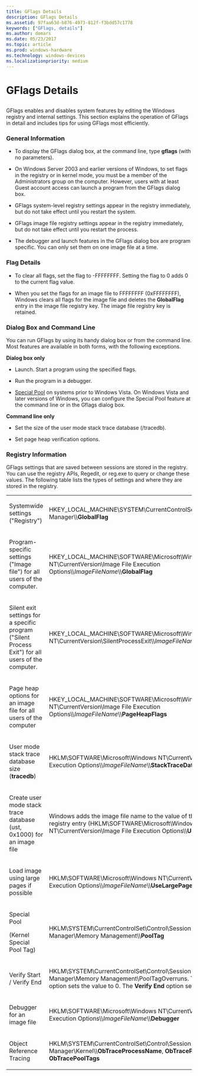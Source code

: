 ```yaml
---
title: GFlags Details
description: GFlags Details
ms.assetid: 97faa63d-b876-4973-812f-f3bdd57c1778
keywords: ["GFlags, details"]
ms.author: domars
ms.date: 05/23/2017
ms.topic: article
ms.prod: windows-hardware
ms.technology: windows-devices
ms.localizationpriority: medium
---
```


# GFlags Details


## <span id="ddk_gflags_details_dtools"></span><span id="DDK_GFLAGS_DETAILS_DTOOLS"></span>


GFlags enables and disables system features by editing the Windows registry and internal settings. This section explains the operation of GFlags in detail and includes tips for using GFlags most efficiently.

### <span id="general_information"></span><span id="GENERAL_INFORMATION"></span>General Information

-   To display the GFlags dialog box, at the command line, type **gflags** (with no parameters).

-   On Windows Server 2003 and earlier versions of Windows, to set flags in the registry or in kernel mode, you must be a member of the Administrators group on the computer. However, users with at least Guest account access can launch a program from the GFlags dialog box.

-   GFlags system-level registry settings appear in the registry immediately, but do not take effect until you restart the system.

-   GFlags image file registry settings appear in the registry immediately, but do not take effect until you restart the process.

-   The debugger and launch features in the GFlags dialog box are program specific. You can only set them on one image file at a time.

### <span id="flag_details"></span><span id="FLAG_DETAILS"></span>Flag Details

-   To clear all flags, set the flag to -FFFFFFFF. Setting the flag to 0 adds 0 to the current flag value.

-   When you set the flags for an image file to FFFFFFFF (0xFFFFFFFF), Windows clears all flags for the image file and deletes the **GlobalFlag** entry in the image file registry key. The image file registry key is retained.

### <span id="dialog_box_and_command_line"></span><span id="DIALOG_BOX_AND_COMMAND_LINE"></span>Dialog Box and Command Line

You can run GFlags by using its handy dialog box or from the command line. Most features are available in both forms, with the following exceptions.

**Dialog box only**

-   Launch. Start a program using the specified flags.

-   Run the program in a debugger.

-   [Special Pool](special-pool.md) on systems prior to Windows Vista. On Windows Vista and later versions of Windows, you can configure the Special Pool feature at the command line or in the Gflags dialog box.

**Command line only**

-   Set the size of the user mode stack trace database (/tracedb).

-   Set page heap verification options.

### <span id="registry_information"></span><span id="REGISTRY_INFORMATION"></span>Registry Information

GFlags settings that are saved between sessions are stored in the registry. You can use the registry APIs, Regedit, or reg.exe to query or change these values. The following table lists the types of settings and where they are stored in the registry.

<table>
<colgroup>
<col width="50%" />
<col width="50%" />
</colgroup>
<tbody>
<tr class="odd">
<td align="left"><p>Systemwide settings (&quot;Registry&quot;)</p></td>
<td align="left"><p>HKEY_LOCAL_MACHINE\SYSTEM\CurrentControlSet\Control\Session Manager\\<strong>GlobalFlag</strong></p></td>
</tr>
<tr class="even">
<td align="left"><p>Program-specific settings (&quot;Image file&quot;) for all users of the computer.</p></td>
<td align="left"><p>HKEY_LOCAL_MACHINE\SOFTWARE\Microsoft\Windows NT\CurrentVersion\Image File Execution Options\\<em>ImageFileName</em>\\<strong>GlobalFlag</strong></p></td>
</tr>
<tr class="odd">
<td align="left"><p>Silent exit settings for a specific program (&quot;Silent Process Exit&quot;) for all users of the computer.</p></td>
<td align="left"><p>HKEY_LOCAL_MACHINE\SOFTWARE\Microsoft\Windows NT\CurrentVersion\SilentProcessExit\\<em>ImageFileName</em></p></td>
</tr>
<tr class="even">
<td align="left"><p>Page heap options for an image file for all users of the computer</p></td>
<td align="left"><p>HKEY_LOCAL_MACHINE\SOFTWARE\Microsoft\Windows NT\CurrentVersion\Image File Execution Options\\<em>ImageFileName</em>\\<strong>PageHeapFlags</strong></p></td>
</tr>
<tr class="odd">
<td align="left"><p>User mode stack trace database size (<strong>tracedb</strong>)</p></td>
<td align="left"><p>HKLM\SOFTWARE\Microsoft\Windows NT\CurrentVersion\Image File Execution Options\\<em>ImageFileName</em>\\<strong>StackTraceDatabaseSizeInMb</strong></p></td>
</tr>
<tr class="even">
<td align="left"><p>Create user mode stack trace database (ust, 0x1000) for an image file</p></td>
<td align="left"><p>Windows adds the image file name to the value of the USTEnabled registry entry (HKLM\SOFTWARE\Microsoft\Windows NT\CurrentVersion\Image File Execution Options\\<strong>USTEnabled</strong>).</p></td>
</tr>
<tr class="odd">
<td align="left"><p>Load image using large pages if possible</p></td>
<td align="left"><p>HKLM\SOFTWARE\Microsoft\Windows NT\CurrentVersion\Image File Execution Options\\<em>ImageFileName</em>\\<strong>UseLargePages</strong>.</p></td>
</tr>
<tr class="even">
<td align="left"><p>Special Pool</p>
<p>(Kernel Special Pool Tag)</p></td>
<td align="left"><p>HKLM\SYSTEM\CurrentControlSet\Control\Session Manager\Memory Management\\<strong>PoolTag</strong></p></td>
</tr>
<tr class="odd">
<td align="left"><p>Verify Start / Verify End</p></td>
<td align="left"><p>HKLM\SYSTEM\CurrentControlSet\Control\Session Manager\Memory Management\PoolTagOverruns. The <strong>Verify Start</strong> option sets the value to 0. The <strong>Verify End</strong> option sets the value to 1.</p></td>
</tr>
<tr class="even">
<td align="left"><p>Debugger for an image file</p></td>
<td align="left"><p>HKLM\SOFTWARE\Microsoft\Windows NT\CurrentVersion\Image File Execution Options\\<em>ImageFileName</em>\\<strong>Debugger</strong></p></td>
</tr>
<tr class="odd">
<td align="left"><p>Object Reference Tracing</p></td>
<td align="left"><p>HKLM\SYSTEM\CurrentControlSet\Control\Session Manager\Kernel\\<strong>ObTraceProcessName</strong>, <strong>ObTracePermanent</strong> and <strong>ObTracePoolTags</strong></p></td>
</tr>
</tbody>
</table>

 

 

 





